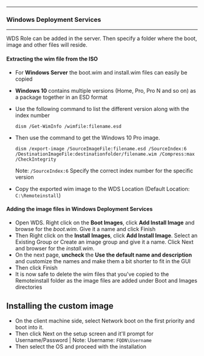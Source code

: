 ***

### Windows Deployment Services
***

WDS Role can be added in the server. Then specify a folder where the boot, image and other files will reside.

#### Extracting the wim file from the ISO

* For **Windows Server** the boot.wim and install.wim files can easily be copied
* **Windows 10** contains multiple versions (Home, Pro, Pro N and so on) as a package together in an ESD format
* Use the following command to list the different version along with the index number

	`dism /Get-WimInfo /wimfile:filename.esd` 

* Then use the command to get the Windows 10 Pro image.

	`dism /export-image /SourceImageFile:filename.esd /SourceIndex:6 /DestinationImageFile:destinationfolder/filename.wim /Compress:max /CheckIntegrity` 
	
	Note: `/SourceIndex:6` Specify the correct index number for the specific version

* Copy the exported wim image to the WDS Location (Default Location: `C:\Remoteinstall`) 

#### Adding the image files in Windows Deployment Services

* Open WDS. Right click on the **Boot Images**, click **Add Install Image** and browse for the *boot.wim*. Give it a name and click Finish
* Then Right click on the **Install Images**, click **Add Install Image**. Select an Existing Group or Create an image group and give it a name. Click Next and browser for the *install.wim*.
* On the next page, **uncheck** the **Use the default name and description** and customize the names and make them a bit shorter to fit in the GUI
* Then click Finish
* It is now safe to delete the wim files that you've copied to the Remoteinstall folder as the image files are added under Boot and Images directories


## Installing the custom image

* On the client machine side, select Network boot on the first priority and boot into it.
* Then click Next on the setup screen and it'll prompt for Username/Password | Note: Username: `FQDN\Username`
* Then select the OS and proceed with the installation